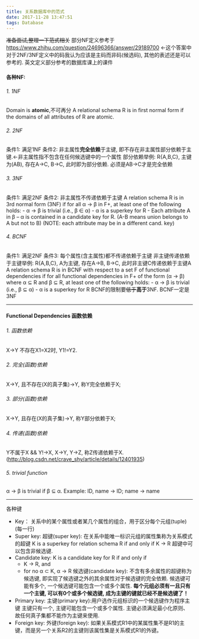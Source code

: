 ```yaml
---
title: 关系数据库中的范式
date: 2017-11-28 13:47:51
tags: Database
---
```



~~准备面试,整理一下范式相关~~
部分NF定义参考于 https://www.zhihu.com/question/24696366/answer/29189700 <-这个答案中对于2NF/3NF定义中的码我认为应该是主码而非码(候选码), 其他的表述还是可以参考的.
英文定义部分参考的数据库课上的课件

#### 各种NF:
###### 1. 1NF 
Domain is **atomic**,不可再分 
A relational schema R is in first normal form if the domains of all attributes of R are atomic.
###### 2. 2NF
条件1: 满足1NF
条件2: 非主属性**完全依赖**于主键, 即不存在非主属性部分依赖于主键.<-非主属性指不包含在任何候选键中的一个属性
部分依赖举例: R{A,B,C}, 主键为(AB), 存在A->C, B->C, 此时即为部分依赖.
必须是AB->C才是完全依赖
###### 3. 3NF
条件1: 满足2NF
条件2: 非主属性不传递依赖于主键
A relation schema R is in 3rd normal form (3NF) if for all α → β in F+, at least one of the following holds:
     - α → β is trivial (i.e., β ∈ α)
     - α is a superkey for R
     - Each attribute A in β – α is contained in a candidate key for R. (A-B means union belongs to A but not to B)
 (NOTE: each attribute may be in a different cand. key)
###### 4. BCNF
条件1: 满足2NF
条件3: 每个属性(含主属性)都不传递依赖于主键
非主键传递依赖于主键举例: R{A,B,C}, A为主键, 存在A->B, B->C, 此时非主键C传递依赖于主键A
A relation schema R is in BCNF with respect to a set F of functional dependencies if for all functional dependencies in F+ of the form (α → β) where α ⊆ R and β ⊆ R, at least one of the following holds:
    - α → β is trivial (i.e., β ⊆ α)
    - α is a superkey for R
BCNF的限制要~~低于~~**高于**3NF. BCNF一定是3NF

---

#### Functional Dependencies 函数依赖
###### 1. 函数依赖
X->Y
不存在X1=X2时, Y1!=Y2.
###### 2. 完全(函数)依赖
X->Y, 且不存在(X的真子集)->Y, 称Y完全依赖于X;
###### 3. 部分(函数)依赖
X->Y, 且存在(X的真子集)->Y, 称Y部分依赖于X;
###### 4. 传递(函数)依赖
Y不属于X && Y!->X, X->Y, Y->Z, 称Z传递依赖于X.
(http://blog.csdn.net/crave_shy/article/details/12401935)
###### 5. trivial function
α → β is trivial if β ⊆ α.
Example: ID, name → ID; name → name

---
各种键
- Key：
关系中的某个属性或者某几个属性的组合，用于区分每个元组(tuple)(每一行)
- Super key:
超键(super key): 在关系中能唯一标识元组的属性集称为关系模式的超键
K is a superkey for relation schema R if and only if K → R
超键中可以包含非候选键.
- Candidate key:
K is a candidate key for R if and only if
     - K → R, and
     - for no α ⊂ K, α → R
候选键(candidate key): 不含有多余属性的超键称为候选键, 即实现了候选键之外的其余属性对于候选键的完全依赖.
候选键可能有多个, 一个候选键可能包含一个或多个属性.
**每个元组必须有一且只有一个主键, 可以有0个或多个候选键, 成为主键的键就已经不是候选键了！**
- Primary key: 
主键(primary key):用户选作元组标识的一个候选键作为程序主键
主键只有一个, 主键可能包含一个或多个属性.
主键必须满足最小化原则、故任何真子集都不能作为主键来使用.
- Foreign key:
外键(foreign key): 如果关系模式R1中的某属性集不是R1的主键，而是另一个关系R2的主键则该属性集是关系模式R1的外键。

